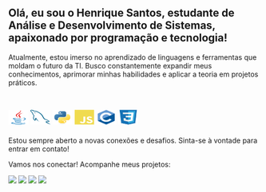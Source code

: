 ## Olá, eu sou o Henrique Santos, estudante de Análise e Desenvolvimento de Sistemas, apaixonado por programação e tecnologia!
Atualmente, estou imerso no aprendizado de linguagens e ferramentas que moldam o futuro da TI. Busco constantemente expandir meus conhecimentos, aprimorar minhas habilidades e aplicar a teoria em projetos práticos.
##
<div style="display: inline_block"><br>
  <img align="center" alt="Henrique-Java" height="30" width="40" src="https://raw.githubusercontent.com/devicons/devicon/master/icons/java/java-original.svg">
  <img align="center" alt="Henrique-SQL" height="30" width="40" src="https://raw.githubusercontent.com/devicons/devicon/master/icons/mysql/mysql-original.svg">
  <img align="center" alt="Henrique-Python" height="30" width="40" src="https://raw.githubusercontent.com/devicons/devicon/master/icons/python/python-original.svg">
  <img align="center" alt="Henrique-Javascript" height="30" width="40" src="https://raw.githubusercontent.com/devicons/devicon/master/icons/javascript/javascript-plain.svg">
  <img align="center" alt="Henrique-C" height="30" width="40" src="https://raw.githubusercontent.com/devicons/devicon/master/icons/c/c-original.svg">
  <img align="center" alt="Henrique-CSS" height="30" width="40" src="https://raw.githubusercontent.com/devicons/devicon/master/icons/css3/css3-original.svg">
</div>

### 
Estou sempre aberto a novas conexões e desafios. Sinta-se à vontade para entrar em contato!
<p> Vamos nos conectar! Acompanhe meus projetos: </p>
<div>
  <a href="https://www.linkedin.com/in/henrique-santos-a90425176/" target="_blank"><img src="https://img.shields.io/badge/-LinkedIn-%230077B5?style=for-the-badge&logo=linkedin&logoColor=white" target="_blank"></a>
  <a href="https://instagram.com/h.spxx" target="_blank"><img src="https://img.shields.io/badge/-Instagram-%23E4405F?style=for-the-badge&logo=instagram&logoColor=white" target="_blank"></a>
  <a href="mailto:henrique.santos1707@gmail.com"><img src="https://img.shields.io/badge/-Gmail-%23333?style=for-the-badge&logo=gmail&logoColor=white" target="_blank"></a>
  <a href="https://github.com/zRiquesp" target="_blank"><img src="https://img.shields.io/badge/-GitHub-%23000000?style=for-the-badge&logo=github&logoColor=white" target="_blank"></a>
</div>

##

